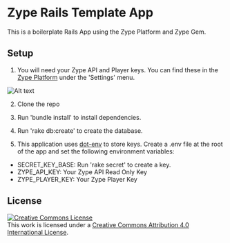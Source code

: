# Zype Rails Template App

This is a boilerplate Rails App using the Zype Platform and Zype Gem.

## Setup

1. You will need your Zype API and Player keys. You can find these in the [Zype Platform](https://admin.zype.com/) under the 'Settings' menu.

![Alt text](screenshots/settings.png)


2. Clone the repo

3. Run 'bundle install' to install dependencies.

4. Run 'rake db:create' to create the database.

5. This application uses [dot-env](https://github.com/bkeepers/dotenv) to store keys. Create a .env file at the root of the app and set the following environment variables:

- SECRET_KEY_BASE: Run 'rake secret' to create a key.
- ZYPE_API_KEY: Your Zype API Read Only Key
- ZYPE_PLAYER_KEY: Your Zype Player Key

## License

[![Creative Commons License][image-1]][1]  
This work is licensed under a [Creative Commons Attribution 4.0 International License][1].

[1]:    http://creativecommons.org/licenses/by/4.0/

[image-1]:  https://i.creativecommons.org/l/by/4.0/88x31.png